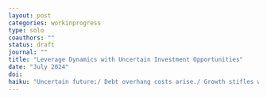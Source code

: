 ```yaml
---
layout: post
categories: workinprogress
type: solo
coauthors: ""
status: draft
journal: ""
title: "Leverage Dynamics with Uncertain Investment Opportunities"
date: "July 2024"
doi:
haiku: "Uncertain future:/ Debt overhang costs arise./ Growth stifles with risk."
---
```

